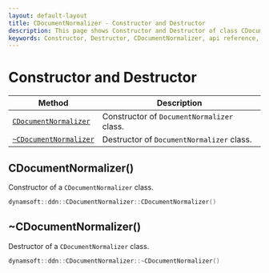 ```yaml
---
layout: default-layout
title: CDocumentNormalizer - Constructor and Destructor
description: This page shows Constructor and Destructor of class CDocumentNormalizer of Dynamsoft Document Normalizer SDK C++ Edition.
keywords: Constructor, Destructor, CDocumentNormalizer, api reference, c++
---
```


# Constructor and Destructor

| Method               | Description |
|----------------------|-------------|
| [`CDocumentNormalizer`](#cdocumentnormalizer) | Constructor of `DocumentNormalizer` class.|
| [`~CDocumentNormalizer`](#cdocumentnormalizer-1) | Destructor of `DocumentNormalizer` class.|

## CDocumentNormalizer()

Constructor of a `CDocumentNormalizer` class.

```cpp
dynamsoft::ddn::CDocumentNormalizer::CDocumentNormalizer()
```

## ~CDocumentNormalizer()

Destructor of a `CDocumentNormalizer` class.

```cpp
dynamsoft::ddn::CDocumentNormalizer::~CDocumentNormalizer()
```
